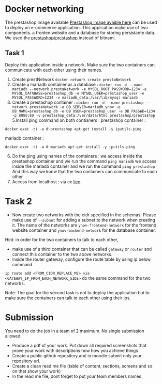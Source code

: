 # Docker networking

The prestashop image available [Prestashop image avaible here](https://hub.docker.com/r/bitnami/prestashop) can be used to deploy an e-commerce application. This application make use of two components. a fronten website and a database for storing persistante data.
We used the [prestashop/prestashop](https://hub.docker.com/r/prestashop/prestashop) instead of bitnami.

## Task 1

Deploy this application inside a network. Make sure the two containers can communicate with each other using their names.
1. Create prestNetwork
   ```docker network create prestaNetwork ```
3. Create a mariadb container as a database :
```docker run -d --name mariadb --network prestaNetwork -e MYSQL_ROOT_PASSWORD=1234 -e MYSQL_DATABASE=prestashop_db -e MYSQL_USER=prestashop_user -e MYSQL_PASSWORD=1234 -v mariadb_data:/var/lib/mysql mariadb```
4. Create a prestashop container :
```docker run -d --name prestashop --network prestaNetwork -e DB_SERVER=mariadb_ynov -e DB_NAME=prestashop_db -e DB_USER=prestashop_user -e DB_PASSWD=1234 -p 8080:80 -v prestashop_data:/var/data/html prestashop/prestashop```
5.Install ping command on both contianers : 
prestashop container : 
```docker exec -ti -u 0 prestashop apt-get update
docker exec -ti -u 0 prestashop apt-get install -y iputils-ping
```
mariadb container : 
```docker exec -ti -u 0 mariadb apt-get update
docker exec -ti -u 0 mariadb apt-get install -y iputils-ping
```
6. Do the ping using names of the containers :
   we access inside the prestashop container and we run the command ```ping mariadb```
   we access inside the mariadb container and we run the command ```ping prestashop```
And this way we konw that the two containers can communicate to each other
7. Access from localhost :
   via ce [lien](http://loclahost:8080)

# Task 2

- Now create two networks with the cidr specified in the schemas. Please make use of `--subnet` for adding a subnet to the network when creating it. The name of the networks are `ynov-frontend-network` for the frontend website container and `ynov-backend-network` for the database container.

Hint: in order for the two containers to talk to each other,

- make use of a third container that can be called `gateway` or `router` and connect this container to the two above networks.
- Inside the router gateway, configure the route table by using ip below command

`ip route add <FROM_CIDR_REPLACE_ME> via <GATEWAY_IP_FROM_EACH_NETWORK_SIDE>`
do the same command for the two networks.

Note: The goal for the second task is not to deploy the application but to make sure the containers can talk to each other using their ips.

# Submission

You need to do the job in a team of 2 maximum. No single submission allowed.

- Produce a pdf of your work. Put down all required screenshots that prove your work with descriptions how how you achieve things
- Create a public github repository and in moodle submit only your repository url.
- Create a clean read me file (table of content, sections, screens and so on that show your work)
- In the read me file, dont forget to put your team members names

